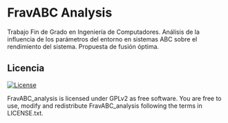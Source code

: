 # FravABC Analysis

Trabajo Fin de Grado en Ingeniería de Computadores. Análisis de la influencia de los parámetros del entorno en sistemas ABC sobre el rendimiento del sistema. Propuesta de fusión óptima.

## Licencia

[![License](https://img.shields.io/github/license/elraro/EmailFinder.svg)](https://github.com/elraro/FravABC_analysis/blob/master/LICENSE.txt)

FravABC_analysis is licensed under GPLv2 as free software. You are free to use, modify and redistribute FravABC_analysis following the terms in LICENSE.txt.